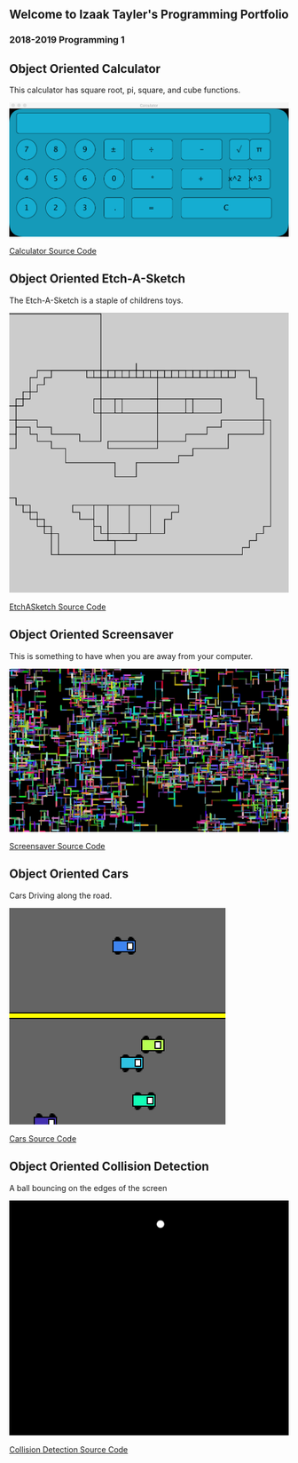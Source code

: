 ## Welcome to Izaak Tayler's Programming Portfolio
### 2018-2019 Programming 1

## Object Oriented Calculator
This calculator has square root, pi, square, and cube functions.

![Calculator](https://github.com/IzaakTayler/2019ProgrammingPortfolio/blob/master/Calc/CalculatorScreen.png?raw=true)

[Calculator Source Code](https://github.com/IzaakTayler/2019ProgrammingPortfolio/blob/master/Calc/Calculator.zip)

## Object Oriented Etch-A-Sketch
The Etch-A-Sketch is a staple of childrens toys.

![EtchASketch](https://github.com/IzaakTayler/2019ProgrammingPortfolio/blob/master/EtchASketch/EtchASketch.png?raw=true)

[EtchASketch Source Code](https://github.com/IzaakTayler/2019ProgrammingPortfolio/blob/master/EtchASketch/EtchASketch.pde.zip)

## Object Oriented Screensaver
This is something to have when you are away from your computer.

![Screensaver](https://github.com/IzaakTayler/2019ProgrammingPortfolio/blob/master/Screensaver/ScreensaverScreen.png?raw=true)

[Screensaver Source Code](https://github.com/IzaakTayler/2019ProgrammingPortfolio/blob/master/Screensaver/ScreenSaver.zip)

## Object Oriented Cars
Cars Driving along the road.

![Cars](https://github.com/IzaakTayler/2019ProgrammingPortfolio/blob/master/Cars/CarsScreen.png?raw=true)

[Cars Source Code](https://github.com/IzaakTayler/2019ProgrammingPortfolio/blob/master/Cars/Cars.zip)

## Object Oriented Collision Detection
A ball bouncing on the edges of the screen

![Collision Detection](https://github.com/IzaakTayler/2019ProgrammingPortfolio/blob/master/CollisionDetection/CollisionDetection.png?raw=true)

[Collision Detection Source Code](https://github.com/IzaakTayler/2019ProgrammingPortfolio/blob/master/CollisionDetection/CollisionDetection.zip)

##
